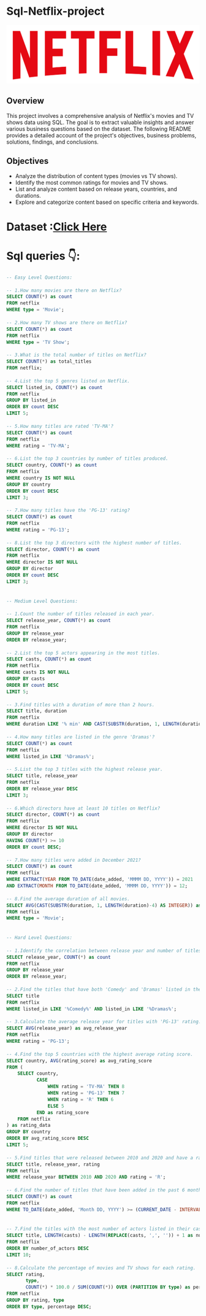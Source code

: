 # Sql-Netflix-project
![net](https://github.com/KrishnaBabu-Khethavath/Sql-Netflix-project/blob/main/logo%20(1).png)

## Overview
This project involves a comprehensive analysis of Netflix's movies and TV shows data using SQL. The goal is to extract valuable insights and answer various business questions based on the dataset. The following README provides a detailed account of the project's objectives, business problems, solutions, findings, and conclusions.
## Objectives
- Analyze the distribution of content types (movies vs TV shows).
- Identify the most common ratings for movies and TV shows.
- List and analyze content based on release years, countries, and durations.
- Explore and categorize content based on specific criteria and keywords.
# Dataset :[Click Here](https://github.com/KrishnaBabu-Khethavath/Sql-Netflix-project/blob/main/netflix_titles.csv)
# Sql queries 👇:

```sql
-- Easy Level Questions:

-- 1.How many movies are there on Netflix?
SELECT COUNT(*) as count
FROM netflix
WHERE type = 'Movie';

-- 2.How many TV shows are there on Netflix?
SELECT COUNT(*) as count
FROM netflix
WHERE type = 'TV Show';

-- 3.What is the total number of titles on Netflix?
SELECT COUNT(*) as total_titles
FROM netflix;

-- 4.List the top 5 genres listed on Netflix.
SELECT listed_in, COUNT(*) as count
FROM netflix
GROUP BY listed_in
ORDER BY count DESC
LIMIT 5;

-- 5.How many titles are rated 'TV-MA'?
SELECT COUNT(*) as count
FROM netflix
WHERE rating = 'TV-MA';

-- 6.List the top 3 countries by number of titles produced.
SELECT country, COUNT(*) as count
FROM netflix
WHERE country IS NOT NULL
GROUP BY country
ORDER BY count DESC
LIMIT 3;

-- 7.How many titles have the 'PG-13' rating?
SELECT COUNT(*) as count
FROM netflix
WHERE rating = 'PG-13';

-- 8.List the top 3 directors with the highest number of titles.
SELECT director, COUNT(*) as count
FROM netflix
WHERE director IS NOT NULL
GROUP BY director
ORDER BY count DESC
LIMIT 3;


-- Medium Level Questions:

-- 1.Count the number of titles released in each year.
SELECT release_year, COUNT(*) as count
FROM netflix
GROUP BY release_year
ORDER BY release_year;

-- 2.List the top 5 actors appearing in the most titles.
SELECT casts, COUNT(*) as count
FROM netflix
WHERE casts IS NOT NULL
GROUP BY casts
ORDER BY count DESC
LIMIT 5;

-- 3.Find titles with a duration of more than 2 hours.
SELECT title, duration
FROM netflix
WHERE duration LIKE '% min' AND CAST(SUBSTR(duration, 1, LENGTH(duration)-4) AS INTEGER) > 120;

-- 4.How many titles are listed in the genre 'Dramas'?
SELECT COUNT(*) as count
FROM netflix
WHERE listed_in LIKE '%Dramas%';

-- 5.List the top 3 titles with the highest release year.
SELECT title, release_year
FROM netflix
ORDER BY release_year DESC
LIMIT 3;

-- 6.Which directors have at least 10 titles on Netflix?
SELECT director, COUNT(*) as count
FROM netflix
WHERE director IS NOT NULL
GROUP BY director
HAVING COUNT(*) >= 10
ORDER BY count DESC;

-- 7.How many titles were added in December 2021?
SELECT COUNT(*) as count
FROM netflix
WHERE EXTRACT(YEAR FROM TO_DATE(date_added, 'MMMM DD, YYYY')) = 2021
AND EXTRACT(MONTH FROM TO_DATE(date_added, 'MMMM DD, YYYY')) = 12;

-- 8.Find the average duration of all movies.
SELECT AVG(CAST(SUBSTR(duration, 1, LENGTH(duration)-4) AS INTEGER)) as avg_duration
FROM netflix
WHERE type = 'Movie';


-- Hard Level Questions:

-- 1.Identify the correlation between release year and number of titles produced.
SELECT release_year, COUNT(*) as count
FROM netflix
GROUP BY release_year
ORDER BY release_year;

-- 2.Find the titles that have both 'Comedy' and 'Dramas' listed in their genres.
SELECT title
FROM netflix
WHERE listed_in LIKE '%Comedy%' AND listed_in LIKE '%Dramas%';

-- 3.Calculate the average release year for titles with 'PG-13' rating.
SELECT AVG(release_year) as avg_release_year
FROM netflix
WHERE rating = 'PG-13';

-- 4.Find the top 5 countries with the highest average rating score.
SELECT country, AVG(rating_score) as avg_rating_score
FROM (
    SELECT country, 
           CASE 
               WHEN rating = 'TV-MA' THEN 8
               WHEN rating = 'PG-13' THEN 7
               WHEN rating = 'R' THEN 6
               ELSE 5
           END as rating_score
    FROM netflix
) as rating_data
GROUP BY country
ORDER BY avg_rating_score DESC
LIMIT 5;

-- 5.Find titles that were released between 2010 and 2020 and have a rating of 'R'.
SELECT title, release_year, rating
FROM netflix
WHERE release_year BETWEEN 2010 AND 2020 AND rating = 'R';

-- 6.Find the number of titles that have been added in the past 6 months.
SELECT COUNT(*) as count
FROM netflix
WHERE TO_DATE(date_added, 'Month DD, YYYY') >= (CURRENT_DATE - INTERVAL '6 months');


-- 7.Find the titles with the most number of actors listed in their cast.
SELECT title, LENGTH(casts) - LENGTH(REPLACE(casts, ',', '')) + 1 as number_of_actors
FROM netflix
ORDER BY number_of_actors DESC
LIMIT 10;

-- 8.Calculate the percentage of movies and TV shows for each rating.
SELECT rating, 
       type, 
       COUNT(*) * 100.0 / SUM(COUNT(*)) OVER (PARTITION BY type) as percentage
FROM netflix
GROUP BY rating, type
ORDER BY type, percentage DESC;
```
